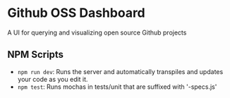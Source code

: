 # Github OSS Dashboard
A UI for querying and visualizing open source Github projects 

## NPM Scripts
* `npm run dev`: Runs the server and automatically transpiles and updates your code as you edit it.
* `npm test`: Runs mochas in tests/unit that are suffixed with '-specs.js'